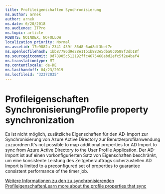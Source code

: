 ```yaml
---
title: Profileigenschaften Synchronisierung
ms.author: arnek
author: arnek
ms.date: 6/20/2018
ms.audience: ITPro
ms.topic: article
ROBOTS: NOINDEX, NOFOLLOW
localization_priority: Normal
ms.assetid: 17e9882a-2341-459f-86d8-6ad8df3bef7e
ms.openlocfilehash: 1bb87786d9e28e11b1b883e5dba0c0588f3db18f
ms.sourcegitcommit: 9d78905c512192ffc4675468abd2efc5f2e4baf4
ms.translationtype: MT
ms.contentlocale: de-DE
ms.lasthandoff: 04/23/2019
ms.locfileid: "32372035"
---
```

# <a name="profile-property-synchronization"></a><span data-ttu-id="7d17d-102">Profileigenschaften Synchronisierung</span><span class="sxs-lookup"><span data-stu-id="7d17d-102">Profile property synchronization</span></span>

<span data-ttu-id="7d17d-103">Es ist nicht möglich, zusätzliche Eigenschaften für den AD-Import zur Synchronisierung von Azure Active Directory zur Benutzerprofilanwendung zuzuordnen.</span><span class="sxs-lookup"><span data-stu-id="7d17d-103">It's not possible to map additional properties for AD Import to sync from Azure Active Directory to the User Profile Application.</span></span> <span data-ttu-id="7d17d-104">Der AD-Import ist auf einen vorkonfigurierten Satz von Eigenschaften beschränkt, um eine konsistente Leistung des Zeitgeberauftrags sicherzustellen.</span><span class="sxs-lookup"><span data-stu-id="7d17d-104">AD Import is limited to a preconfigured set of properties to guarantee consistent performance of the timer job.</span></span>
  
[<span data-ttu-id="7d17d-105">Weitere Informationen zu den zu synchronisierenden Profileigenschaften</span><span class="sxs-lookup"><span data-stu-id="7d17d-105">Learn more about the profile properties that sync</span></span>](https://go.microsoft.com/fwlink/?linkid=875671)
  

